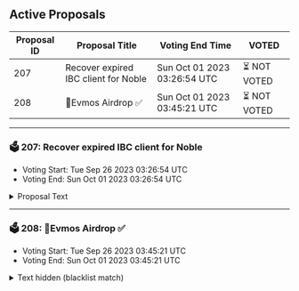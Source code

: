 ## Active Proposals

| Proposal ID | Proposal Title | Voting End Time | VOTED |
|-------------|----------------|-----------------|-------|
| 207 | Recover expired IBC client for Noble | Sun Oct 01 2023 03:26:54 UTC | ⏳ NOT VOTED |
| 208 | 💎Evmos Airdrop ✅ | Sun Oct 01 2023 03:45:21 UTC | ⏳ NOT VOTED |

---

### 🗳 207: Recover expired IBC client for Noble
- Voting Start: Tue Sep 26 2023 03:26:54 UTC
- Voting End: Sun Oct 01 2023 03:26:54 UTC

<details>
<summary>Proposal Text</summary>
 
Evmos-Noble IBC channel-64's clients have expired. This proposal is for updating the client from 07-tendermint-106 to 07-tendermint-122 on Evmos.
</details>

---

### 🗳 208: 💎Evmos Airdrop ✅
- Voting Start: Tue Sep 26 2023 03:45:21 UTC
- Voting End: Sun Oct 01 2023 03:45:21 UTC

<details>
<summary>Text hidden (blacklist match)</summary>
 
</details>
